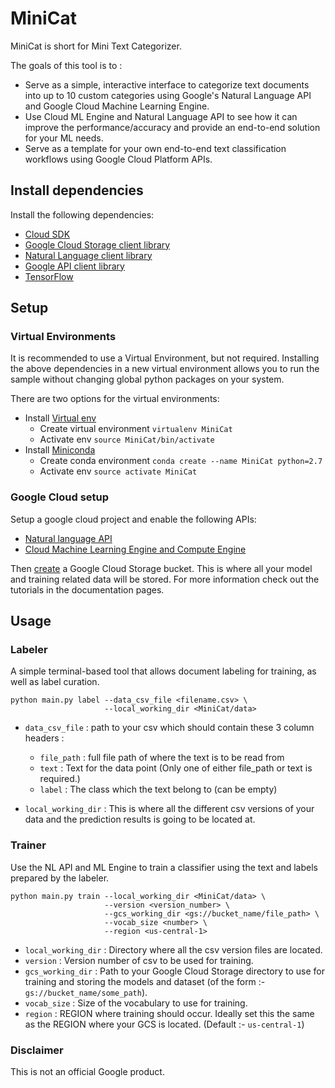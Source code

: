 # MiniCat

MiniCat is short for Mini Text Categorizer.

The goals of this tool is to :

*   Serve as a simple, interactive interface to categorize text documents into
    up to 10 custom categories using Google's Natural Language API and Google
    Cloud Machine Learning Engine.
*   Use Cloud ML Engine and Natural Language API to see how it can improve the
    performance/accuracy and provide an end-to-end solution for your ML needs.
*   Serve as a template for your own end-to-end text classification workflows
    using Google Cloud Platform APIs.

## Install dependencies

Install the following dependencies:

*   [Cloud SDK](https://cloud.google.com/sdk/)
*   [Google Cloud Storage client library][gcsapi-lib]
*   [Natural Language client library][nlapi-lib]
*   [Google API client library][gapi-lib]
*   [TensorFlow](https://www.tensorflow.org/install/)

## Setup

### Virtual Environments

It is recommended to use a Virtual Environment, but not required. Installing the
above dependencies in a new virtual environment allows you to run the sample
without changing global python packages on your system.

There are two options for the virtual environments:

*   Install [Virtual env](https://virtualenv.pypa.io/en/stable/)
    *   Create virtual environment `virtualenv MiniCat`
    *   Activate env `source MiniCat/bin/activate`
*   Install [Miniconda](https://conda.io/miniconda.html)
    *   Create conda environment `conda create --name MiniCat python=2.7`
    *   Activate env `source activate MiniCat`

### Google Cloud setup

Setup a google cloud project and enable the following APIs:

*   [Natural language API][nl-api]
*   [Cloud Machine Learning Engine and Compute Engine][ml-api]

Then [create](https://cloud.google.com/storage/docs/creating-buckets) a Google
Cloud Storage bucket. This is where all your model and training related data
will be stored. For more information check out the tutorials in the
documentation pages.

## Usage

### Labeler

A simple terminal-based tool that allows document labeling for training, as well
as label curation.

```
python main.py label --data_csv_file <filename.csv> \
                     --local_working_dir <MiniCat/data>
```

*   `data_csv_file` : path to your csv which should contain these 3 column
    headers :

    *   `file_path` : full file path of where the text is to be read from
    *   `text` : Text for the data point (Only one of either file_path or text
        is required.)
    *   `label` : The class which the text belong to (can be empty)

*   `local_working_dir` : This is where all the different csv versions of your
    data and the prediction results is going to be located at.

### Trainer

Use the NL API and ML Engine to train a classifier using the text and labels
prepared by the labeler.

```
python main.py train --local_working_dir <MiniCat/data> \
                     --version <version_number> \
                     --gcs_working_dir <gs://bucket_name/file_path> \
                     --vocab_size <number> \
                     --region <us-central-1>
```

*   `local_working_dir` : Directory where all the csv version files are located.
*   `version` : Version number of csv to be used for training.
*   `gcs_working_dir` : Path to your Google Cloud Storage directory to use for
    training and storing the models and dataset (of the form :-
    `gs://bucket_name/some_path`).
*   `vocab_size` : Size of the vocabulary to use for training.
*   `region` : REGION where training should occur. Ideally set this the same as
    the REGION where your GCS is located. (Default :- `us-central-1`)

### Disclaimer

This is not an official Google product.

[nl-api]: https://console.cloud.google.com/flows/enableapi?apiid=language.googleapis.com
[ml-api]: https://console.cloud.google.com/flows/enableapi?apiid=ml.googleapis.com,compute_component
[gcsapi-lib]: https://cloud.google.com/storage/docs/reference/libraries#client-libraries-install-python
[nlapi-lib]: https://cloud.google.com/natural-language/docs/reference/libraries
[gapi-lib]: https://developers.google.com/api-client-library/python/start/installation

